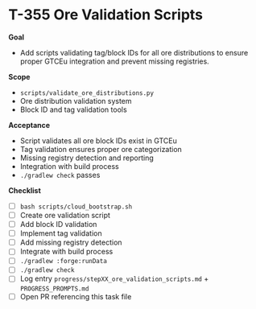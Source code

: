 # T-355 Ore Validation Scripts

**Goal**

- Add scripts validating tag/block IDs for all ore distributions to ensure proper GTCEu integration and prevent missing registries.

**Scope**

- `scripts/validate_ore_distributions.py`
- Ore distribution validation system
- Block ID and tag validation tools

**Acceptance**

- Script validates all ore block IDs exist in GTCEu
- Tag validation ensures proper ore categorization
- Missing registry detection and reporting
- Integration with build process
- `./gradlew check` passes

**Checklist**

- [ ] `bash scripts/cloud_bootstrap.sh`
- [ ] Create ore validation script
- [ ] Add block ID validation
- [ ] Implement tag validation
- [ ] Add missing registry detection
- [ ] Integrate with build process
- [ ] `./gradlew :forge:runData`
- [ ] `./gradlew check`
- [ ] Log entry `progress/stepXX_ore_validation_scripts.md` + `PROGRESS_PROMPTS.md`
- [ ] Open PR referencing this task file
